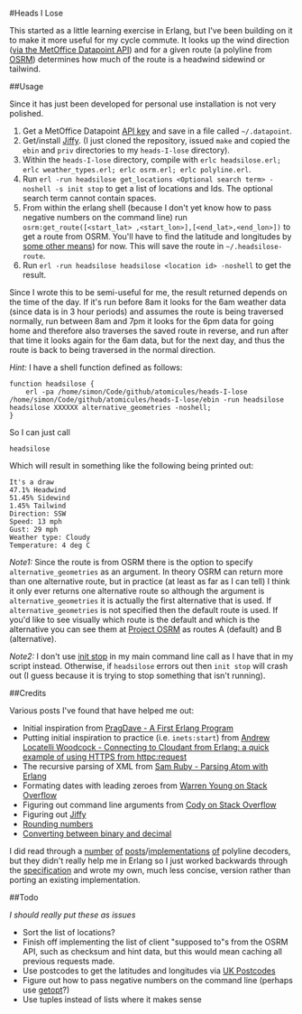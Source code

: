 #Heads I Lose

This started as a little learning exercise in Erlang, but I've been building on it to make it more useful for my cycle commute. It looks up the wind direction ([via the MetOffice Datapoint API](http://www.metoffice.gov.uk/datapoint/api)) and for a given route (a polyline from [OSRM](http://project-osrm.org/)) determines how much of the route is a headwind sidewind or tailwind. 

##Usage

Since it has just been developed for personal use installation is not very polished.

1. Get a MetOffice Datapoint [API key](http://www.metoffice.gov.uk/datapoint/support/API) and save in a file called `~/.datapoint`.
2. Get/install [Jiffy](https://github.com/davisp/jiffy). (I just cloned the repository, issued `make` and copied the `ebin` and `priv` directories to my `heads-I-lose` directory).
3. Within the `heads-I-lose` directory, compile with `erlc headsilose.erl; erlc weather_types.erl; erlc osrm.erl; erlc polyline.erl`.
4. Run `erl -run headsilose get_locations <Optional search term> -noshell -s init stop` to get a list of locations and Ids. The optional search term cannot contain spaces.
5. From within the erlang shell (because I don't yet know how to pass negative numbers on the command line) run `osrm:get_route([<start_lat> ,<start_lon>],[<end_lat>,<end_lon>])` to get a route from OSRM. You'll have to find the latitude and longitudes by [some other means](http://www.uk-postcodes.com/)) for now. This will save the route in `~/.headsilose-route`.
6. Run `erl -run headsilose headsilose <location id> -noshell` to get the result.

Since I wrote this to be semi-useful for me, the result returned depends on the time of the day. If it's run before 8am it looks for the 6am weather data (since data is in 3 hour periods) and assumes the route is being traversed normally, run between 8am and 7pm it looks for the 6pm data for going home and therefore also traverses the saved route in reverse, and run after that time it looks again for the 6am data, but for the next day, and thus the route is back to being traversed in the normal direction.

_Hint:_ I have a shell function defined as follows:

	function headsilose {
		erl -pa /home/simon/Code/github/atomicules/heads-I-lose /home/simon/Code/github/atomicules/heads-I-lose/ebin -run headsilose headsilose XXXXXX alternative_geometries -noshell;
	}

So I can just call

	headsilose

Which will result in something like the following being printed out:

	It's a draw
	47.1% Headwind
	51.45% Sidewind
	1.45% Tailwind
	Direction: SSW
	Speed: 13 mph
	Gust: 29 mph
	Weather type: Cloudy
	Temperature: 4 deg C

_Note1:_ Since the route is from OSRM there is the option to specify `alternative_geometries` as an argument. In theory OSRM can return more than one alternative route, but in practice (at least as far as I can tell) I think it only ever returns one alternative route so although the argument is `alternative_geometries` it is actually the first alternative that is used. If `alternative_geometries` is not specified then the default route is used. If you'd like to see visually which route is the default and which is the alternative you can see them at [Project OSRM](http://map.project-osrm.org/) as routes A (default) and B (alternative).

_Note2:_ I don't use [init stop](http://erlangcentral.org/wiki/index.php?title=Running_Erlang_Code_From_The_Command_Line&oldid=2293) in my main command line call as I have that in my script instead. Otherwise, if `headsilose` errors out then `init stop` will crash out (I guess because it is trying to stop something that isn't running).

##Credits

Various posts I've found that have helped me out:

- Initial inspiration from [PragDave - A First Erlang Program](http://pragdave.pragprog.com/pragdave/2007/04/a_first_erlang_.html)
- Putting initial inspiration to practice (i.e. `inets:start`) from [Andrew Locatelli Woodcock - Connecting to Cloudant from Erlang: a quick example of using HTTPS from httpc:request](http://andrewlocatelliwoodcock.com/2012/06/12/connecting-to-cloudant-from-erlang-a-quick-example-of-using-https-from-httpcrequest-17-2/)
- The recursive parsing of XML from [Sam Ruby - Parsing Atom with Erlang](http://intertwingly.net/blog/2007/08/28/Parsing-Atom-with-Erlang)
- Formating dates with leading zeroes from [Warren Young on Stack Overflow](http://stackoverflow.com/a/7599506/208793)
- Figuring out command line arguments from [Cody on Stack Overflow](http://stackoverflow.com/a/8498073/208793)
- Figuring out [Jiffy](http://www.snip2code.com/Snippet/51463/how-to-support-chinese-in-http-request-b/)
- [Rounding numbers](http://www.codecodex.com/wiki/index.php?title=Round_a_number_to_a_specific_decimal_place#Erlang)
- [Converting between binary and decimal](http://erlangcentral.org/wiki/index.php/Converting_Between_Binary_and_Decimal)

I did read through a [number](http://www.mathworks.com/matlabcentral/fileexchange/32341-google-maps-api-polyline-decoder) [of](http://jeffreysambells.com/2010/05/27/decoding-polylines-from-google-maps-direction-api-with-java) [posts](http://seewah.blogspot.co.uk/2009/11/gpolyline-decoding-in-python.html)/[implementations](http://unitstep.net/blog/2008/08/02/decoding-google-maps-encoded-polylines-using-php/) [of](https://github.com/Project-OSRM/osrm-frontend/blob/master/WebContent/routing/OSRM.RoutingGeometry.js) polyline decoders, but they didn't really help me in Erlang so I just worked backwards through the [specification](https://developers.google.com/maps/documentation/utilities/polylinealgorithm) and wrote my own, much less concise, version rather than porting an existing implementation.

##Todo

_I should really put these as issues_

- Sort the list of locations?
- Finish off implementing the list of client "supposed to"s from the OSRM API, such as checksum and hint data, but this would mean caching all previous requests made.
- Use postcodes to get the latitudes and longitudes via [UK Postcodes](http://www.uk-postcodes.com/)
- Figure out how to pass negative numbers on the command line (perhaps use [getopt](http://github.com/jcomellas/getopt)?)
- Use tuples instead of lists where it makes sense
